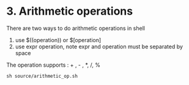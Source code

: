 # 3. Arithmetic operations

There are two ways to do arithmetic operations in shell

1. use $((operation)) or $[operation]
2. use expr operation, note expr and operation must be separated by space

The operation supports : + , - , \*,  /,  %

```shell
sh source/arithmetic_op.sh 
```